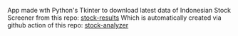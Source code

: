 App made wth Python's Tkinter to download latest data of Indonesian Stock Screener from this repo:
[stock-results](https://github.com/aimatochysia/stock-results)
Which is automatically created via github action of this repo: 
[stock-analyzer](https://github.com/aimatochysia/stock-analyzer)